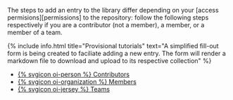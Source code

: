  The steps to add an entry to the library differ depending on your [access permisions][permissions] to the repository: follow the following steps respectively if you are a contributor (not a member), a member, or a member of a team.

{% include info.html title="Provisional tutorials" text="A simplified fill-out form is being created to faciliate adding a new entry. The form will render a markdown file to download and upload to its respective collection" %}


<ul class="nav nav-tabs">
  <li role="presentation" {% if page.tab == "contributors" %} class="active current-tab" {% endif %}><a href="/docs/tutorials/add-entry/contributors/"> {% svgicon oi-person %} Contributors</a></li>
  <li role="presentation" {% if page.tab == "members" %} class="active current-tab" {% endif %}><a href="/docs/tutorials/add-entry/members/">{% svgicon oi-organization %} Members</a></li>
  <li role="presentation" {% if page.tab == "teams" %} class="active current-tab" {% endif %}><a href="/docs/tutorials/add-entry/teams/">{% svgicon oi-jersey %} Teams</a></li>
</ul>
